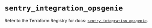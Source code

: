 # `sentry_integration_opsgenie`

Refer to the Terraform Registry for docs: [`sentry_integration_opsgenie`](https://registry.terraform.io/providers/jianyuan/sentry/0.14.5/docs/resources/integration_opsgenie).
